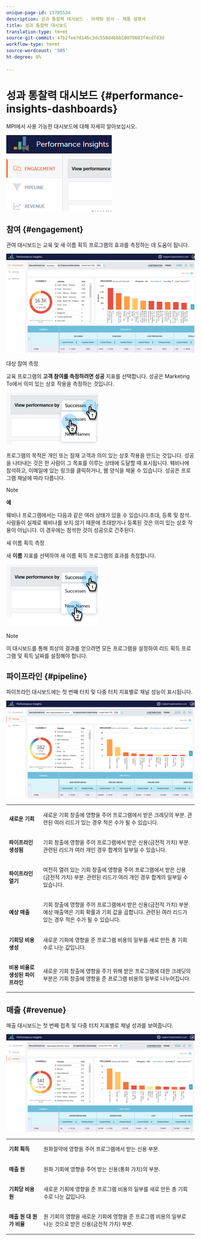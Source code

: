 ```yaml
---
unique-page-id: 13795534
description: 성과 통찰력 대시보드 - 마케팅 문서 - 제품 설명서
title: 성과 통찰력 대시보드
translation-type: tm+mt
source-git-commit: 47b2fee7d146c3dc558d4bbb10070683f4cdfd3d
workflow-type: tm+mt
source-wordcount: '505'
ht-degree: 0%

---
```



# 성과 통찰력 대시보드 {#performance-insights-dashboards}

MPI에서 사용 가능한 대시보드에 대해 자세히 알아보십시오.

![](assets/1-4.png)

## 참여 {#engagement}

관여 대시보드는 교육 및 새 이름 획득 프로그램의 효과를 측정하는 데 도움이 됩니다.

![](assets/two-3.png)

대상 참여 측정

교육 프로그램의 **고객 참여를 측정하려면 성공** 지표를 선택합니다. 성공은 Marketing To에서 의미 있는 상호 작용을 측정하는 것입니다.

![](assets/3-4.png)

프로그램의 목적은 개인 또는 잠재 고객과 의미 있는 상호 작용을 만드는 것입니다. 성공을 나타내는 것은 한 사람이 그 목표를 이루는 상태에 도달할 때 표시됩니다. 웨비나에 참석하고, 이메일에 있는 링크를 클릭하거나, 웹 양식을 채울 수 있습니다. 성공은 프로그램 채널에 따라 다릅니다.

>[!NOTE]
>
>**예**
>
>웨비나 프로그램에서는 다음과 같은 여러 상태가 있을 수 있습니다.초대, 등록 및 참석. 사람들이 실제로 웨비나를 보지 않기 때문에 초대받거나 등록된 것은 의미 있는 상호 작용이 아닙니다. 이 경우에는 참석한 것이 성공으로 간주된다.

새 이름 획득 측정

새 **이름** 지표를 선택하여 새 이름 획득 프로그램의 효과를 측정합니다.

![](assets/4-3.png)

>[!NOTE]
>
>이 대시보드를 통해 최상의 결과를 얻으려면 모든 프로그램을 설정하여 리드 획득 프로그램 및 획득 날짜를 설정해야 합니다.

## 파이프라인 {#pipeline}

파이프라인 대시보드에는 첫 번째 터치 및 다중 터치 지표별로 채널 성능이 표시됩니다.

![](assets/five-1.png)

<table> 
 <tbody> 
  <tr> 
   <td><p><strong>새로운 기회</strong></p></td> 
   <td><p>새로운 기회 창출에 영향을 주어 프로그램에서 받은 크레딧의 부분. 관련된 여러 리드가 있는 경우 적은 수가 될 수 있습니다.</p></td> 
  </tr> 
  <tr> 
   <td><p><strong>파이프라인 생성됨</strong></p></td> 
   <td><p>기회 창출에 영향을 주어 프로그램에서 받은 신용(금전적 가치) 부분. 관련된 리드가 여러 개인 경우 합계의 일부일 수 있습니다.</p></td> 
  </tr> 
  <tr> 
   <td><p><strong>파이프라인 열기</strong></p></td> 
   <td><p>여전히 열려 있는 기회 창출에 영향을 주어 프로그램에서 받은 신용(금전적 가치) 부분. 관련된 리드가 여러 개인 경우 합계의 일부일 수 있습니다.</p></td> 
  </tr> 
  <tr> 
   <td><p><strong>예상 매출</strong></p></td> 
   <td><p>기회 창출에 영향을 주어 프로그램에서 받은 신용(금전적 가치) 부분. 예상 매출액은 기회 확률과 기회 값을 곱합니다. 관련된 여러 리드가 있는 경우 적은 수가 될 수 있습니다.</p></td> 
  </tr> 
  <tr> 
   <td><p><strong>기회당 비용 생성</strong></p></td> 
   <td><p>새로운 기회에 영향을 준 프로그램 비용의 일부를 새로 만든 총 기회 수로 나눈 값입니다.</p></td> 
  </tr> 
  <tr> 
   <td><p><strong>비용 비율로 생성된 파이프라인</strong></p></td> 
   <td><p>새로운 기회 창출에 영향을 주기 위해 받은 프로그램에 대한 크레딧의 부분은 기회 창출에 영향을 준 프로그램 비용의 일부로 나누어집니다.</p></td> 
  </tr> 
 </tbody> 
</table>

## 매출 {#revenue}

매출 대시보드는 첫 번째 접촉 및 다중 터치 지표별로 채널 성과를 보여줍니다.

![](assets/six-1.png)

<table> 
 <tbody> 
  <tr> 
   <td><p><strong>기회 획득</strong></p></td> 
   <td><p>원화절약에 영향을 주어 프로그램에서 받는 신용 부분.</p></td> 
  </tr> 
  <tr> 
   <td><p><strong>매출 원</strong></p></td> 
   <td><p>원화 기회에 영향을 주어 받는 신용(통화 가치)의 부분.</p></td> 
  </tr> 
  <tr> 
   <td><p><strong>기회당 비용 원</strong></p></td> 
   <td><p>새로운 기회에 영향을 준 프로그램 비용의 일부를 새로 만든 총 기회 수로 나눈 값입니다.</p></td> 
  </tr> 
  <tr> 
   <td><p><strong>매출 원 대 원가 비율</strong></p></td> 
   <td><p>원 기회의 영향을 새로운 기회에 영향을 준 프로그램 비용의 일부로 나눈 것으로 받은 신용(금전적 가치) 부분.</p></td> 
  </tr> 
 </tbody> 
</table>

